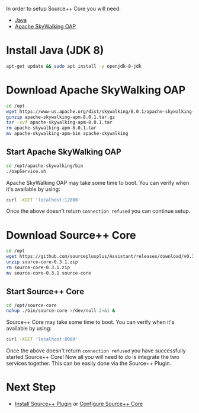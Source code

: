 In order to setup Source++ Core you will need:

 * [Java](https://www.oracle.com/java/)
 * [Apache SkyWalking OAP](https://skywalking.apache.org/)

# Install Java (JDK 8)
```sh
apt-get update && sudo apt install -y openjdk-8-jdk
```

# Download Apache SkyWalking OAP
```sh
cd /opt
wget https://www-us.apache.org/dist/skywalking/8.0.1/apache-skywalking-apm-8.0.1.tar.gz
gunzip apache-skywalking-apm-8.0.1.tar.gz
tar -xvf apache-skywalking-apm-8.0.1.tar
rm apache-skywalking-apm-8.0.1.tar
mv apache-skywalking-apm-bin apache-skywalking
```

## Start Apache SkyWalking OAP
```sh
cd /opt/apache-skywalking/bin
./oapService.sh
```

Apache SkyWalking OAP may take some time to boot. You can verify when it's available by using:
```sh
curl -XGET 'localhost:12800'
```

Once the above doesn't return `connection refused` you can continue setup.

# Download Source++ Core
```sh
cd /opt
wget https://github.com/sourceplusplus/Assistant/releases/download/v0.3.1-alpha/source-core-0.3.1.zip
unzip source-core-0.3.1.zip
rm source-core-0.3.1.zip
mv source-core-0.3.1 source-core
```

## Start Source++ Core
```sh
cd /opt/source-core
nohup ./bin/source-core >/dev/null 2>&1 &
```

Source++ Core may take some time to boot. You can verify when it's available by using:
```sh
curl -XGET 'localhost:8080'
```

Once the above doesn't return `connection refused` you have successfully started Source++ Core! Now all you will need to do is integrate the two services together. This can be easily done via the Source++ Plugin.

# Next Step

- [Install Source++ Plugin](./05-install-source-plugin.md) or [Configure Source++ Core](./04-configure-source-core.md)
